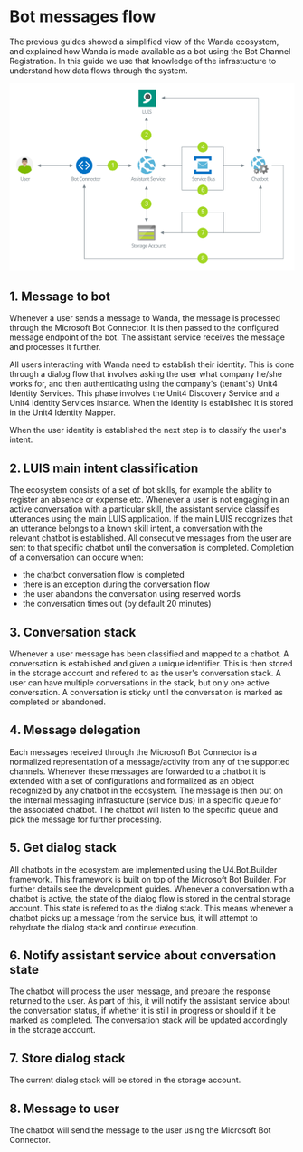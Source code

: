
# Bot messages flow

The previous guides showed a simplified view of the Wanda ecosystem, and explained how Wanda is made available as a bot using the Bot Channel Registration. 
In this guide we use that knowledge of the infrastucture to understand how data flows through the system.

![Bot message flow](images/bot-message-flow.svg "Bot message flow")

## 1. Message to bot
Whenever a user sends a message to Wanda, the message is processed through the Microsoft Bot Connector. It is then passed to the configured message endpoint of the bot.
The assistant service receives the message and processes it further. 

All users interacting with Wanda need to establish their identity. This is done through a dialog flow that involves asking the user what company he/she works for, and then authenticating using the company's (tenant's) Unit4 Identity Services.
This phase involves the Unit4 Discovery Service and a Unit4 Identity Services instance. When the identity is established it is stored in the Unit4 Identity Mapper.

When the user identity is established the next step is to classify the user's intent.

## 2. LUIS main intent classification

The ecosystem consists of a set of bot skills, for example the ability to register an absence or expense etc.
Whenever a user is not engaging in an active conversation with a particular skill, the assistant service classifies utterances using the main LUIS application. If the main LUIS recognizes that an utterance belongs to a known skill intent, a conversation with the relevant chatbot is established.
All consecutive messages from the user are sent to that specific chatbot until the conversation is completed. Completion of a conversation can occure when:

- the chatbot conversation flow is completed
- there is an exception during the conversation flow
- the user abandons the conversation using reserved words
- the conversation times out (by default 20 minutes)

## 3. Conversation stack
Whenever a user message has been classified and mapped to a chatbot. A conversation is established and given a unique identifier. This is then stored in the storage account and refered to as the user's conversation stack.
A user can have multiple conversations in the stack, but only one active conversation. A conversation is sticky until the conversation is marked as completed or abandoned.

## 4. Message delegation

Each messages received through the Microsoft Bot Connector is a normalized representation of a message/activity from any of the supported channels. 
Whenever these messages are forwarded to a chatbot it is extended with a set of configurations and formalized as an object recognized by any chatbot in the ecosystem.
The message is then put on the internal messaging infrastucture (service bus) in a specific queue for the associated chatbot. The chatbot will listen to the specific queue and pick the message for further processing.

## 5. Get dialog stack
All chatbots in the ecosystem are implemented using the U4.Bot.Builder framework. This framework is built on top of the Microsoft Bot Builder. For further details see the development guides.
Whenever a conversation with a chatbot is active, the state of the dialog flow is stored in the central storage account. This state is refered to as the dialog stack. This means whenever a chatbot picks up a message from the service bus, it will attempt to rehydrate the dialog stack and continue execution.

## 6. Notify assistant service about conversation state

The chatbot will process the user message, and prepare the response returned to the user. As part of this, it will notify the assistant service about the conversation status, if whether it is still in progress or should if it be marked as completed.
The conversation stack will be updated accordingly in the storage account.

## 7. Store dialog stack
The current dialog stack will be stored in the storage account.

## 8. Message to user
The chatbot will send the message to the user using the Microsoft Bot Connector.





